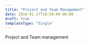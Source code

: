 ```yaml
---
title: "Project and Team Management"
date: 2018-01-27T18:59:04-06:00
draft: true
templateType: "Single"
---
```



Project and Team management
